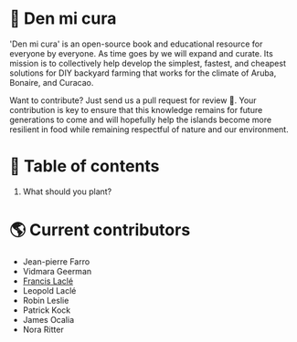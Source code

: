 # :cactus: Den mi cura
'Den mi cura' is an open-source book and educational resource for everyone by everyone. As time goes by we will expand and curate. Its mission is to collectively help develop the simplest, fastest, and cheapest solutions for DIY backyard farming that works for the climate of Aruba, Bonaire, and Curacao.

Want to contribute? Just send us a pull request for review :muscle:. Your contribution is key to ensure that this knowledge remains for future generations to come and will hopefully help the islands become more resilient in food while remaining respectful of nature and our environment.

# :blue_book: Table of contents
1. What should you plant?

# :earth_americas: Current contributors
* Jean-pierre Farro
* Vidmara Geerman
* [Francis Laclé](https://github.com/flacle)
* Leopold Laclé
* Robin Leslie
* Patrick Kock
* James Ocalia
* Nora Ritter
